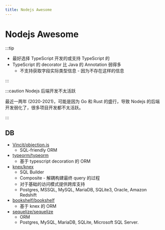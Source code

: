```yaml
---
title: Nodejs Awesome
---
```


# Nodejs Awesome

:::tip

- 最好选择 TypeScript 开发的或支持 TypeScript 的
- TypeScript 的 decorator 比 Java 的 Annotation 弱得多
  - 不支持获取字段实际类型信息 - 因为不存在这样的信息

:::

:::caution Nodejs 后端开发不太活跃

最近一两年 (2020-2021)，可能是因为 Go 和 Rust 的盛行，导致 Nodejs 的后端开发弱化了，很多项目开发都不太活跃。

:::

## DB

- [Vincit/objection.js](https://github.com/Vincit/objection.js)
  - SQL-friendly ORM
- [typeorm/typeorm](https://github.com/typeorm/typeorm)
  - 基于 typescript decoration 的 ORM
- [knex/knex](https://github.com/knex/knex)
  - SQL Builder
  - Composite - 解耦构建最终 query 的过程
  - 对于基础的访问模式提供跨库支持
  - Postgres, MSSQL, MySQL, MariaDB, SQLite3, Oracle, Amazon Redshift
- [bookshelf/bookshelf](https://github.com/bookshelf/bookshelf)
  - 基于 knex 的 ORM
- [sequelize/sequelize](https://github.com/sequelize/sequelize)
  - ORM
  - Postgres, MySQL, MariaDB, SQLite, Microsoft SQL Server.
